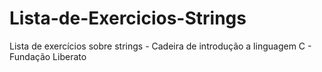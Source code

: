 # Lista-de-Exercicios-Strings
Lista de exercícios sobre strings - Cadeira de introdução a linguagem C - Fundação Liberato
